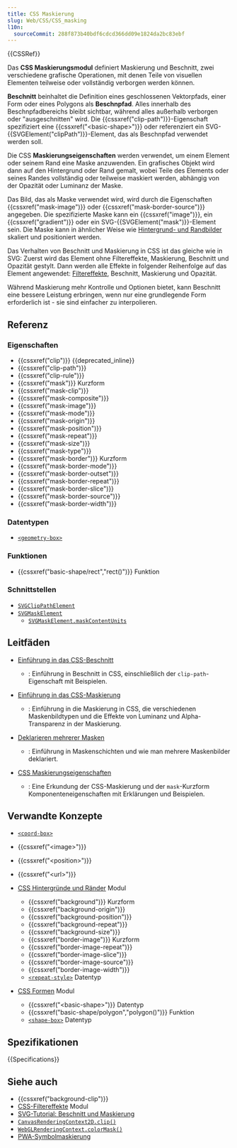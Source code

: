 ```yaml
---
title: CSS Maskierung
slug: Web/CSS/CSS_masking
l10n:
  sourceCommit: 288f873b40bdf6cdcd366dd09e1824da2bc83ebf
---
```


{{CSSRef}}

Das **CSS Maskierungsmodul** definiert Maskierung und Beschnitt, zwei verschiedene grafische Operationen, mit denen Teile von visuellen Elementen teilweise oder vollständig verborgen werden können.

**Beschnitt** beinhaltet die Definition eines geschlossenen Vektorpfads, einer Form oder eines Polygons als **Beschnpfad**. Alles innerhalb des Beschnpfadbereichs bleibt sichtbar, während alles außerhalb verborgen oder "ausgeschnitten" wird. Die {{cssxref("clip-path")}}-Eigenschaft spezifiziert eine {{cssxref("&lt;basic-shape&gt;")}} oder referenziert ein SVG-{{SVGElement("clipPath")}}-Element, das als Beschnpfad verwendet werden soll.

Die CSS **Maskierungseigenschaften** werden verwendet, um einem Element oder seinem Rand eine Maske anzuwenden. Ein grafisches Objekt wird dann auf den Hintergrund oder Rand gemalt, wobei Teile des Elements oder seines Randes vollständig oder teilweise maskiert werden, abhängig von der Opazität oder Luminanz der Maske.

Das Bild, das als Maske verwendet wird, wird durch die Eigenschaften {{cssxref("mask-image")}} oder {{cssxref("mask-border-source")}} angegeben. Die spezifizierte Maske kann ein {{cssxref("image")}}, ein {{cssxref("gradient")}} oder ein SVG-{{SVGElement("mask")}}-Element sein. Die Maske kann in ähnlicher Weise wie [Hintergrund- und Randbilder](/de/docs/Web/CSS/CSS_backgrounds_and_borders) skaliert und positioniert werden.

Das Verhalten von Beschnitt und Maskierung in CSS ist das gleiche wie in SVG: Zuerst wird das Element ohne Filtereffekte, Maskierung, Beschnitt und Opazität gestylt. Dann werden alle Effekte in folgender Reihenfolge auf das Element angewendet: [Filtereffekte](/de/docs/Web/CSS/CSS_filter_effects), Beschnitt, Maskierung und Opazität.

Während Maskierung mehr Kontrolle und Optionen bietet, kann Beschnitt eine bessere Leistung erbringen, wenn nur eine grundlegende Form erforderlich ist - sie sind einfacher zu interpolieren.

## Referenz

### Eigenschaften

- {{cssxref("clip")}} {{deprecated_inline}}
- {{cssxref("clip-path")}}
- {{cssxref("clip-rule")}}
- {{cssxref("mask")}} Kurzform
- {{cssxref("mask-clip")}}
- {{cssxref("mask-composite")}}
- {{cssxref("mask-image")}}
- {{cssxref("mask-mode")}}
- {{cssxref("mask-origin")}}
- {{cssxref("mask-position")}}
- {{cssxref("mask-repeat")}}
- {{cssxref("mask-size")}}
- {{cssxref("mask-type")}}
- {{cssxref("mask-border")}} Kurzform
- {{cssxref("mask-border-mode")}}
- {{cssxref("mask-border-outset")}}
- {{cssxref("mask-border-repeat")}}
- {{cssxref("mask-border-slice")}}
- {{cssxref("mask-border-source")}}
- {{cssxref("mask-border-width")}}

### Datentypen

- [`<geometry-box>`](/de/docs/Web/CSS/clip-path#geometry-box)

### Funktionen

- {{cssxref("basic-shape/rect","rect()")}} Funktion

### Schnittstellen

- [`SVGClipPathElement`](/de/docs/Web/API/SVGClipPathElement)
- [`SVGMaskElement`](/de/docs/Web/API/SVGMaskElement)
  - [`SVGMaskElement.maskContentUnits`](/de/docs/Web/API/SVGMaskElement/maskContentUnits)

## Leitfäden

- [Einführung in das CSS-Beschnitt](/de/docs/Web/CSS/CSS_masking/Clipping)
  - : Einführung in Beschnitt in CSS, einschließlich der `clip-path`-Eigenschaft mit Beispielen.

- [Einführung in das CSS-Maskierung](/de/docs/Web/CSS/CSS_masking/Masking)
  - : Einführung in die Maskierung in CSS, die verschiedenen Maskenbildtypen und die Effekte von Luminanz und Alpha-Transparenz in der Maskierung.

- [Deklarieren mehrerer Masken](/de/docs/Web/CSS/CSS_masking/Multiple_masks)
  - : Einführung in Maskenschichten und wie man mehrere Maskenbilder deklariert.

- [CSS Maskierungseigenschaften](/de/docs/Web/CSS/CSS_masking/Mask_properties)
  - : Eine Erkundung der CSS-Maskierung und der `mask`-Kurzform Komponenteneigenschaften mit Erklärungen und Beispielen.

## Verwandte Konzepte

- [`<coord-box>`](/de/docs/Web/CSS/box-edge#values)
- {{cssxref("&lt;image&gt;")}}
- {{cssxref("&lt;position&gt;")}}
- {{cssxref("&lt;url&gt;")}}

- [CSS Hintergründe und Ränder](/de/docs/Web/CSS/CSS_backgrounds_and_borders) Modul
  - {{cssxref("background")}} Kurzform
  - {{cssxref("background-origin")}}
  - {{cssxref("background-position")}}
  - {{cssxref("background-repeat")}}
  - {{cssxref("background-size")}}
  - {{cssxref("border-image")}} Kurzform
  - {{cssxref("border-image-repeat")}}
  - {{cssxref("border-image-slice")}}
  - {{cssxref("border-image-source")}}
  - {{cssxref("border-image-width")}}
  - [`<repeat-style>`](/de/docs/Web/CSS/background-repeat#values) Datentyp

- [CSS Formen](/de/docs/Web/CSS/CSS_shapes) Modul
  - {{cssxref("&lt;basic-shape&gt;")}} Datentyp
  - {{cssxref("basic-shape/polygon","polygon()")}} Funktion
  - [`<shape-box>`](/de/docs/Web/CSS/shape-outside#shape-box) Datentyp

## Spezifikationen

{{Specifications}}

## Siehe auch

- {{cssxref("background-clip")}}
- [CSS-Filtereffekte](/de/docs/Web/CSS/CSS_filter_effects) Modul
- [SVG-Tutorial: Beschnitt und Maskierung](/de/docs/Web/SVG/Tutorials/SVG_from_scratch/Clipping_and_masking)
- [`CanvasRenderingContext2D.clip()`](/de/docs/Web/API/CanvasRenderingContext2D/clip)
- [`WebGLRenderingContext.colorMask()`](/de/docs/Web/API/WebGLRenderingContext/colorMask)
- [PWA-Symbolmaskierung](/de/docs/Web/Progressive_web_apps/How_to/Define_app_icons#support_masking)
